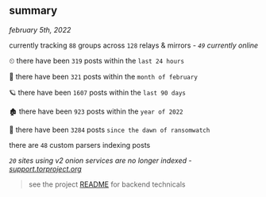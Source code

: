 
## summary
_february 5th, 2022_

currently tracking `88` groups across `128` relays & mirrors - _`49` currently online_

⏲ there have been `319` posts within the `last 24 hours`

🦈 there have been `321` posts within the `month of february`

🪐 there have been `1607` posts within the `last 90 days`

🏚 there have been `923` posts within the `year of 2022`

🦕 there have been `3284` posts `since the dawn of ransomwatch`

there are `48` custom parsers indexing posts

_`20` sites using v2 onion services are no longer indexed - [support.torproject.org](https://support.torproject.org/onionservices/v2-deprecation/)_

> see the project [README](https://github.com/thetanz/ransomwatch#ransomwatch--) for backend technicals
